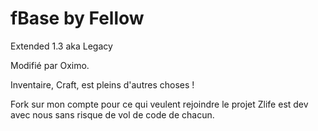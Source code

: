 # fBase by Fellow 
Extended 1.3 aka Legacy

Modifié par Oximo.

Inventaire, Craft, est pleins d'autres choses !

Fork sur mon compte pour ce qui veulent rejoindre le projet Zlife est dev avec nous sans risque de vol de code de chacun. 
